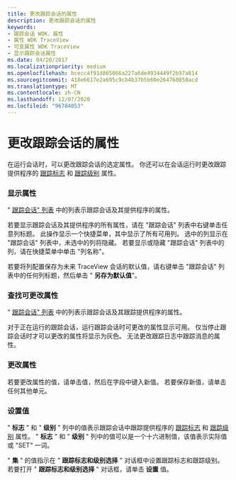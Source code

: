 ```yaml
---
title: 更改跟踪会话的属性
description: 更改跟踪会话的属性
keywords:
- 跟踪会话 WDK，属性
- 属性 WDK TraceView
- 可变属性 WDK TraceView
- 显示跟踪会话属性
ms.date: 04/20/2017
ms.localizationpriority: medium
ms.openlocfilehash: bcecc4f91d865066a227a6de4934449f2b97a814
ms.sourcegitcommit: 418e6617e2a695c9cb4b37b5b60e264760858acd
ms.translationtype: MT
ms.contentlocale: zh-CN
ms.lasthandoff: 12/07/2020
ms.locfileid: "96784053"
---
```

# <a name="changing-the-properties-of-a-trace-session"></a>更改跟踪会话的属性


在运行会话时，可以更改跟踪会话的选定属性。 你还可以在会话运行时更改跟踪提供程序的 [跟踪标志](trace-flags.md) 和 [跟踪级别](trace-level.md) 属性。

### <a name="span-iddisplay_the_propertiesspanspan-iddisplay_the_propertiesspandisplay-the-properties"></a><span id="display_the_properties"></span><span id="DISPLAY_THE_PROPERTIES"></span>显示属性

" [跟踪会话" 列表](trace-session-list.md) 中的列表示跟踪会话及其提供程序的属性。

若要显示跟踪会话及其提供程序的所有属性，请在 "跟踪会话" 列表中右键单击任意列标题。 此操作显示一个快捷菜单，其中显示了所有可用列。 选中的列显示在 "跟踪会话" 列表中，未选中的列将隐藏。 若要显示或隐藏 "跟踪会话" 列表中的列，请在快捷菜单中单击 "列名称"。

若要将列配置保存为未来 TraceView 会话的默认值，请右键单击 "跟踪会话" 列表中的任何列标题，然后单击 " **另存为默认值**"。

### <a name="span-idfind_changeable_propertiesspanspan-idfind_changeable_propertiesspanfind-changeable-properties"></a><span id="find_changeable_properties"></span><span id="FIND_CHANGEABLE_PROPERTIES"></span>查找可更改属性

" [跟踪会话" 列表](trace-session-list.md) 中的列表示跟踪会话及其跟踪提供程序的属性。

对于正在运行的跟踪会话，运行跟踪会话时可更改的属性显示可用。 仅当停止跟踪会话时才可以更改的属性将显示为灰色。 无法更改跟踪日志中跟踪消息的属性。

### <a name="span-idchange_a_propertyspanspan-idchange_a_propertyspanchange-a-property"></a><span id="change_a_property"></span><span id="CHANGE_A_PROPERTY"></span>更改属性

若要更改属性的值，请单击值，然后在字段中键入新值。 若要保存新值，请单击任何其他单元。

### <a name="span-idset_valuespanspan-idset_valuespanset-value"></a><span id="set_value"></span><span id="SET_VALUE"></span>设置值

" **标志** " 和 " **级别** " 列中的值表示跟踪会话中跟踪提供程序的 [跟踪标志](trace-flags.md) 和 [跟踪级别](trace-level.md) 属性。 " **标志** " 和 " **级别** " 列中的值可以是一个十六进制值，该值表示实际值或 "SET" 一词。

" **集** " 的值指示在 " **跟踪标志和级别选择** " 对话框中设置跟踪标志和跟踪级别。 若要打开 " **跟踪标志和级别选择** " 对话框，请单击 **设置** 值。

 

 





